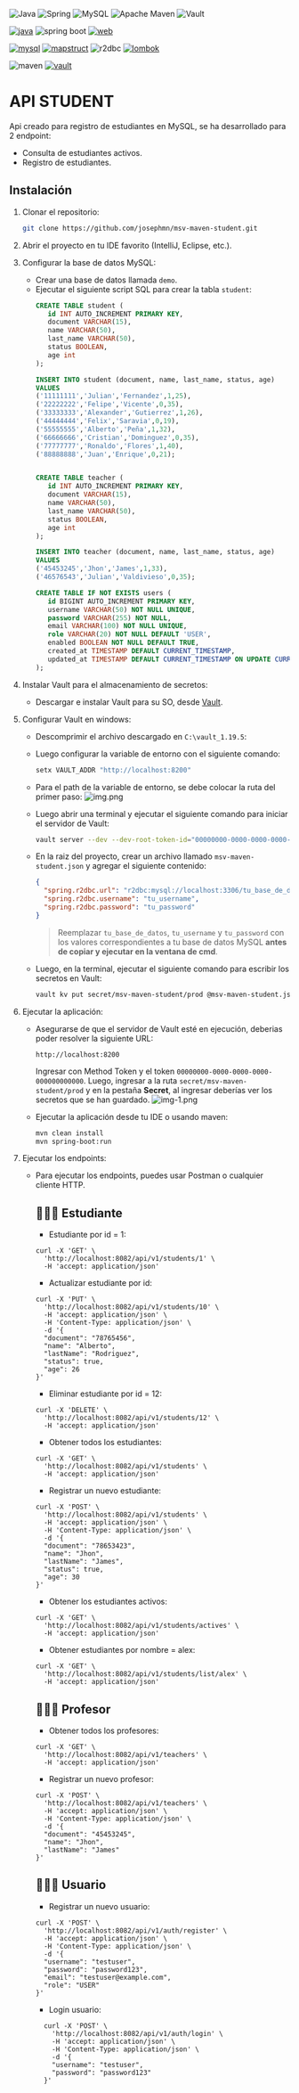 ![Java](https://img.shields.io/badge/java-%23ED8B00.svg?style=for-the-badge&logo=openjdk&logoColor=white)
![Spring](https://img.shields.io/badge/spring-%236DB33F.svg?style=for-the-badge&logo=spring&logoColor=white)
![MySQL](https://img.shields.io/badge/mysql-4479A1.svg?style=for-the-badge&logo=mysql&logoColor=white)
![Apache Maven](https://img.shields.io/badge/Apache%20Maven-C71A36?style=for-the-badge&logo=Apache%20Maven&logoColor=white)
![Vault](https://img.shields.io/badge/Vault-ffffff?logo=vault&style=for-the-badge&color=9c9c9c&logoColor=000000)

[![java](https://img.shields.io/badge/Java-17-important)](https://adoptium.net/es/temurin/releases/?os=windows&arch=any&package=jdk&version=17)
![spring boot](https://img.shields.io/badge/Spring-3.5.0-green?logo=springboot)
[![web](https://img.shields.io/badge/Spring_Boot_WebFlux-6.2.7-green)](https://mvnrepository.com/artifact/org.springframework.boot/spring-boot-starter-web/3.2.5)

[![mysql](https://img.shields.io/badge/mysql_connector-8.3.0-blue?logo=mysql)](https://mvnrepository.com/artifact/com.mysql/mysql-connector-j/8.3.0)
[![mapstruct](https://img.shields.io/badge/mapstruct-1.6.3-yellow)](https://mvnrepository.com/artifact/org.mapstruct/mapstruct/1.5.5.Final)
![r2dbc](https://img.shields.io/badge/r2dbc-1.0.4-yellow?logo)
[![lombok](https://img.shields.io/badge/Lombok-1.18.38-yellow)](https://mvnrepository.com/artifact/org.projectlombok/lombok/1.18.32)

![maven](https://img.shields.io/badge/Maven-3.9.9-red?logo=apache-maven)
[![vault](https://img.shields.io/badge/Vault-1.19.5-lightgrey?logo=vault)](https://developer.hashicorp.com/vault/install)


# API STUDENT

Api creado para registro de estudiantes en MySQL, se ha desarrollado para 2 endpoint:
* Consulta de estudiantes activos.
* Registro de estudiantes.

## Instalación
1. Clonar el repositorio:
   ```bash
   git clone https://github.com/josephmn/msv-maven-student.git

2. Abrir el proyecto en tu IDE favorito (IntelliJ, Eclipse, etc.).
3. Configurar la base de datos MySQL:
    - Crear una base de datos llamada `demo`.
    - Ejecutar el siguiente script SQL para crear la tabla `student`:
      ```sql
      CREATE TABLE student (
         id INT AUTO_INCREMENT PRIMARY KEY,
         document VARCHAR(15),
         name VARCHAR(50),
         last_name VARCHAR(50),
         status BOOLEAN,
         age int
      );
      
      INSERT INTO student (document, name, last_name, status, age)
      VALUES
      ('11111111','Julian','Fernandez',1,25),
      ('22222222','Felipe','Vicente',0,35),
      ('33333333','Alexander','Gutierrez',1,26),
      ('44444444','Felix','Saravia',0,19),
      ('55555555','Alberto','Peña',1,32),
      ('66666666','Cristian','Dominguez',0,35),
      ('77777777','Ronaldo','Flores',1,40),
      ('88888888','Juan','Enrique',0,21);


      CREATE TABLE teacher (
         id INT AUTO_INCREMENT PRIMARY KEY,
         document VARCHAR(15),
         name VARCHAR(50),
         last_name VARCHAR(50),
         status BOOLEAN,
         age int
      );
   
      INSERT INTO teacher (document, name, last_name, status, age)
      VALUES
      ('45453245','Jhon','James',1,33),
      ('46576543','Julian','Valdivieso',0,35);
      
      CREATE TABLE IF NOT EXISTS users (
         id BIGINT AUTO_INCREMENT PRIMARY KEY,
         username VARCHAR(50) NOT NULL UNIQUE,
         password VARCHAR(255) NOT NULL,
         email VARCHAR(100) NOT NULL UNIQUE,
         role VARCHAR(20) NOT NULL DEFAULT 'USER',
         enabled BOOLEAN NOT NULL DEFAULT TRUE,
         created_at TIMESTAMP DEFAULT CURRENT_TIMESTAMP,
         updated_at TIMESTAMP DEFAULT CURRENT_TIMESTAMP ON UPDATE CURRENT_TIMESTAMP
      );
      ```
4. Instalar Vault para el almacenamiento de secretos:
    - Descargar e instalar Vault para su SO, desde [Vault](https://www.vaultproject.io/downloads).

5. Configurar Vault en windows:
    - Descomprimir el archivo descargado en `C:\vault_1.19.5`:
    - Luego configurar la variable de entorno con el siguiente comando:
      ```bash
      setx VAULT_ADDR "http://localhost:8200"
      ```
    - Para el path de la variable de entorno, se debe colocar la ruta del primer paso:
      ![img.png](imagen/img-0.png)
    - Luego abrir una terminal y ejecutar el siguiente comando para iniciar el servidor de Vault:
      ```bash
      vault server --dev --dev-root-token-id="00000000-0000-0000-0000-000000000000"
      ```
    - En la raiz del proyecto, crear un archivo llamado `msv-maven-student.json` y agregar el siguiente contenido:
      ```json
      {
        "spring.r2dbc.url": "r2dbc:mysql://localhost:3306/tu_base_de_datos",
        "spring.r2dbc.username": "tu_username",
        "spring.r2dbc.password": "tu_password"
      }
      ```
      > Reemplazar `tu_base_de_datos`, `tu_username` y `tu_password` con los valores correspondientes a tu base de datos MySQL **antes de copiar y ejecutar en la ventana de cmd**.

    - Luego, en la terminal, ejecutar el siguiente comando para escribir los secretos en Vault:
      ```bash
      vault kv put secret/msv-maven-student/prod @msv-maven-student.json
      ```
6. Ejecutar la aplicación:
    - Asegurarse de que el servidor de Vault esté en ejecución, deberias poder resolver la siguiente URL:
      ```
      http://localhost:8200
      ```
      Ingresar con Method Token y el token `00000000-0000-0000-0000-000000000000`.
      Luego, ingresar a la ruta `secret/msv-maven-student/prod` y en la pestaña **Secret**, al ingresar deberías ver los secretos que se han guardado.
      ![img-1.png](imagen/img-1.png)

    - Ejecutar la aplicación desde tu IDE o usando maven:
      ```bash
      mvn clean install
      mvn spring-boot:run
      ```
7. Ejecutar los endpoints:
    - Para ejecutar los endpoints, puedes usar Postman o cualquier cliente HTTP.
      ## 🧑🏻‍🎓 Estudiante
        - Estudiante por id = 1:
      ```cUrl
      curl -X 'GET' \
        'http://localhost:8082/api/v1/students/1' \
        -H 'accept: application/json'
      ```
        - Actualizar estudiante por id:
      ```cUrl
      curl -X 'PUT' \
        'http://localhost:8082/api/v1/students/10' \
        -H 'accept: application/json' \
        -H 'Content-Type: application/json' \
        -d '{
        "document": "78765456",
        "name": "Alberto",
        "lastName": "Rodriguez",
        "status": true,
        "age": 26
      }'
      ```
        - Eliminar estudiante por id = 12:
      ```cUrl
      curl -X 'DELETE' \
        'http://localhost:8082/api/v1/students/12' \
        -H 'accept: application/json'
      ```
        - Obtener todos los estudiantes:
      ```cUrl
      curl -X 'GET' \
        'http://localhost:8082/api/v1/students' \
        -H 'accept: application/json'
      ```
        - Registrar un nuevo estudiante:
      ```cUrl
      curl -X 'POST' \
        'http://localhost:8082/api/v1/students' \
        -H 'accept: application/json' \
        -H 'Content-Type: application/json' \
        -d '{
        "document": "78653423",
        "name": "Jhon",
        "lastName": "James",
        "status": true,
        "age": 30
      }'
      ```
        - Obtener los estudiantes activos:
      ```cUrl
      curl -X 'GET' \
        'http://localhost:8082/api/v1/students/actives' \
        -H 'accept: application/json'
      ```
        - Obtener estudiantes por nombre = alex:
      ```cUrl
      curl -X 'GET' \
        'http://localhost:8082/api/v1/students/list/alex' \
        -H 'accept: application/json'
      ```
      ## 🧑🏻‍🏫 Profesor
        - Obtener todos los profesores:
      ```cUrl
      curl -X 'GET' \
        'http://localhost:8082/api/v1/teachers' \
        -H 'accept: application/json'
      ```
        - Registrar un nuevo profesor:
      ```cUrl
      curl -X 'POST' \
        'http://localhost:8082/api/v1/teachers' \
        -H 'accept: application/json' \
        -H 'Content-Type: application/json' \
        -d '{
        "document": "45453245",
        "name": "Jhon",
        "lastName": "James"
      }'
      ```
      ## 🧑🏻‍💻 Usuario
        - Registrar un nuevo usuario:
      ```cUrl
      curl -X 'POST' \
        'http://localhost:8082/api/v1/auth/register' \
        -H 'accept: application/json' \
        -H 'Content-Type: application/json' \
        -d '{
        "username": "testuser",
        "password": "password123",
        "email": "testuser@example.com",
        "role": "USER"
      }'
      ```
        - Login usuario:
      ```cUrl
        curl -X 'POST' \
          'http://localhost:8082/api/v1/auth/login' \
          -H 'accept: application/json' \
          -H 'Content-Type: application/json' \
          -d '{
          "username": "testuser",
          "password": "password123"
        }'
        ```